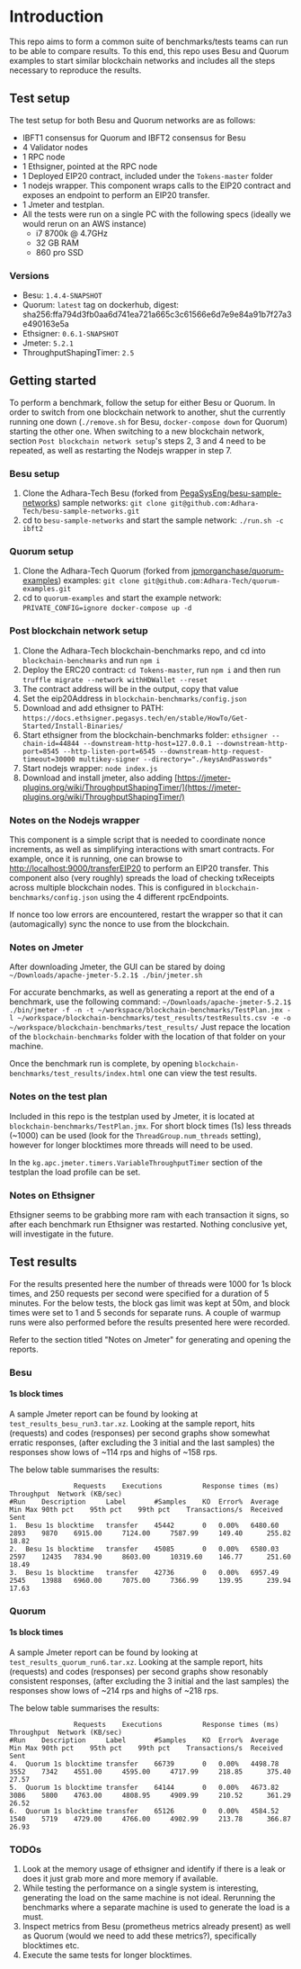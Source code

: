 # Introduction
This repo aims to form a common suite of benchmarks/tests teams can run to be able to compare results. To this end, this repo uses Besu and Quorum examples to start similar blockchain networks and includes all the steps necessary to reproduce the results. 

## Test setup
The test setup for both Besu and Quorum networks are as follows:
- IBFT1 consensus for Quorum and IBFT2 consensus for Besu
- 4 Validator nodes
- 1 RPC node
- 1 Ethsigner, pointed at the RPC node
- 1 Deployed EIP20 contract, included under the `Tokens-master` folder
- 1 nodejs wrapper. This component wraps calls to the EIP20 contract and exposes an endpoint to perform an EIP20 transfer.
- 1 Jmeter and testplan.
- All the tests were run on a single PC with the following specs (ideally we would rerun on an AWS instance)
    - i7 8700k @ 4.7GHz
    - 32 GB RAM
    - 860 pro SSD

### Versions

- Besu: `1.4.4-SNAPSHOT`
- Quorum: `latest` tag on dockerhub, digest: sha256:ffa794d3fb0aa6d741ea721a665c3c61566e6d7e9e84a91b7f27a3e490163e5a
- Ethsigner: `0.6.1-SNAPSHOT`
- Jmeter: `5.2.1`
- ThroughputShapingTimer: `2.5`

## Getting started

To perform a benchmark, follow the setup for either Besu or Quorum. In order to switch from one blockchain network to another, shut the currently running one down (`./remove.sh` for Besu, `docker-compose down` for Quorum) starting the other one. When switching to a new blockchain network, section `Post blockchain network setup`'s steps 2, 3 and 4 need to be repeated, as well as restarting the Nodejs wrapper in step 7.

### Besu setup

1. Clone the Adhara-Tech Besu (forked from [PegaSysEng/besu-sample-networks](https://github.com/PegaSysEng/besu-sample-networks)) sample networks: `git clone git@github.com:Adhara-Tech/besu-sample-networks.git`
2. cd to `besu-sample-networks` and start the sample network: `./run.sh -c ibft2`

### Quorum setup
1. Clone the Adhara-Tech Quorum (forked from [jpmorganchase/quorum-examples](https://github.com/jpmorganchase/quorum-examples)) examples: `git clone git@github.com:Adhara-Tech/quorum-examples.git`
2. cd to `quorum-examples` and start the example network: `PRIVATE_CONFIG=ignore docker-compose up -d`

### Post blockchain network setup

1. Clone the Adhara-Tech blockchain-benchmarks repo, and cd into `blockchain-benchmarks` and run `npm i`
2. Deploy the ERC20 contract: `cd Tokens-master`, run `npm i` and then run `truffle migrate --network withHDWallet --reset`
3. The contract address will be in the output, copy that value
4. Set the eip20Address in `blockchain-benchmarks/config.json`
5. Download and add ethsigner to PATH: `https://docs.ethsigner.pegasys.tech/en/stable/HowTo/Get-Started/Install-Binaries/`
6. Start ethsigner from the blockchain-benchmarks folder: `ethsigner --chain-id=44844 --downstream-http-host=127.0.0.1 --downstream-http-port=8545 --http-listen-port=6545 --downstream-http-request-timeout=30000 multikey-signer --directory="./keysAndPasswords"`
7. Start nodejs wrapper: `node index.js`
8. Download and install jmeter, also adding [https://jmeter-plugins.org/wiki/ThroughputShapingTimer/](https://jmeter-plugins.org/wiki/ThroughputShapingTimer/)

### Notes on the Nodejs wrapper

This component is a simple script that is needed to coordinate nonce increments, as well as simplifying interactions with smart contracts. For example, once it is running, one can browse to [http://localhost:9000/transferEIP20](http://localhost:9000/transferEIP20) to perform an EIP20 transfer. This component also (very roughly) spreads the load of checking txReceipts across multiple blockchain nodes. This is configured in `blockchain-benchmarks/config.json` using the 4 different rpcEndpoints. 

If nonce too low errors are encountered, restart the wrapper so that it can (automagically) sync the nonce to use from the blockchain.

### Notes on Jmeter
After downloading Jmeter, the GUI can be stared by doing `~/Downloads/apache-jmeter-5.2.1$ ./bin/jmeter.sh`

For accurate benchmarks, as well as generating a report at the end of a benchmark, use the following command:
`~/Downloads/apache-jmeter-5.2.1$ ./bin/jmeter -f -n -t ~/workspace/blockchain-benchmarks/TestPlan.jmx -l ~/workspace/blockchain-benchmarks/test_results/testResults.csv -e -o ~/workspace/blockchain-benchmarks/test_results/`
Just repace the location of the `blockchain-benchmarks` folder with the location of that folder on your machine.

Once the benchmark run is complete, by opening `blockchain-benchmarks/test_results/index.html` one can view the test results.

### Notes on the test plan

Included in this repo is the testplan used by Jmeter, it is located at `blockchain-benchmarks/TestPlan.jmx`. For short block times (1s) less threads (~1000) can be used (look for the `ThreadGroup.num_threads` setting), however for longer blocktimes more threads will need to be used.

In the `kg.apc.jmeter.timers.VariableThroughputTimer` section of the testplan the load profile can be set.

### Notes on Ethsigner

Ethsigner seems to be grabbing more ram with each transaction it signs, so after each benchmark run Ethsigner was restarted. Nothing conclusive yet, will investigate in the future.

## Test results

For the results presented here the number of threads were 1000 for 1s block times, and 250 requests per second were specified for a duration of 5 minutes. For the below tests, the block gas limit was kept at 50m, and block times were set to 1 and 5 seconds for separate runs. A couple of warmup runs were also performed before the results presented here were recorded.

Refer to the section titled "Notes on Jmeter" for generating and opening the reports.

### Besu
#### 1s block times
A sample Jmeter report can be found by looking at `test_results_besu_run3.tar.xz`. Looking at the sample report, hits (requests) and codes (responses) per second graphs show somewhat erratic responses, (after excluding the 3 initial and the last samples) the responses show lows of ~114 rps and highs of ~158 rps.

The below table summarises the results:    
```
				Requests	Executions			Response times (ms)								Throughput	Network (KB/sec)
#Run 	Description		Label		#Samples	KO	Error%	Average		Min	Max	90th pct	95th pct	99th pct	Transactions/s	Received	Sent
1. 	Besu 1s blocktime  	transfer	45442		0	0.00%	6480.60		2893	9870	6915.00		7124.00		7587.99		149.40		255.82		18.82
2.	Besu 1s blocktime	transfer	45085		0	0.00%	6580.03		2597	12435	7834.90		8603.00		10319.60	146.77		251.60		18.49
3.	Besu 1s blocktime	transfer	42736		0	0.00%	6957.49		2545	13988	6960.00		7075.00		7366.99		139.95		239.94		17.63
```

### Quorum
#### 1s block times
A sample Jmeter report can be found by looking at `test_results_quorum_run6.tar.xz`. Looking at the sample report, hits (requests) and codes (responses) per second graphs show resonably consistent responses, (after excluding the 3 initial and the last samples) the responses show lows of ~214 rps and highs of ~218 rps.

The below table summarises the results:
```
				Requests	Executions			Response times (ms)								Throughput	Network (KB/sec)
#Run 	Description		Label		#Samples	KO	Error%	Average		Min	Max	90th pct	95th pct	99th pct	Transactions/s	Received	Sent
4.	Quorum 1s blocktime	transfer	66739		0	0.00%	4498.78		3552	7342	4551.00		4595.00		4717.99		218.85		375.40		27.57
5.	Quorum 1s blocktime	transfer	64144		0	0.00%	4673.82		3086	5800	4763.00		4808.95		4909.99		210.52		361.29		26.52
6. 	Quorum 1s blocktime	transfer	65126		0	0.00%	4584.52		1540	5719	4729.00		4766.00		4902.99		213.78		366.87		26.93
```


### TODOs
1. Look at the memory usage of ethsigner and identify if there is a leak or does it just grab more and more memory if available.    
2. While testing the performance on a single system is interesting, generating the load on the same machine is not ideal. Rerunning the benchmarks where a separate machine is used to generate the load is a must.    
3. Inspect metrics from Besu (prometheus metrics already present) as well as Quorum (would we need to add these metrics?), specifically blocktimes etc.    
4. Execute the same tests for longer blocktimes.
